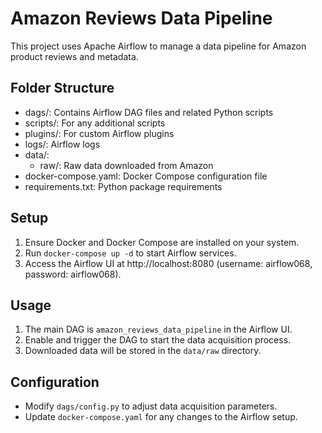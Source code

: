 # Amazon Reviews Data Pipeline

This project uses Apache Airflow to manage a data pipeline for Amazon product reviews and metadata.

## Folder Structure

- dags/: Contains Airflow DAG files and related Python scripts
- scripts/: For any additional scripts
- plugins/: For custom Airflow plugins
- logs/: Airflow logs
- data/: 
  - raw/: Raw data downloaded from Amazon
- docker-compose.yaml: Docker Compose configuration file
- requirements.txt: Python package requirements

## Setup

1. Ensure Docker and Docker Compose are installed on your system.
2. Run `docker-compose up -d` to start Airflow services.
3. Access the Airflow UI at http://localhost:8080 (username: airflow068, password: airflow068).

## Usage

1. The main DAG is `amazon_reviews_data_pipeline` in the Airflow UI.
2. Enable and trigger the DAG to start the data acquisition process.
3. Downloaded data will be stored in the `data/raw` directory.

## Configuration

- Modify `dags/config.py` to adjust data acquisition parameters.
- Update `docker-compose.yaml` for any changes to the Airflow setup.

